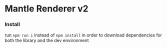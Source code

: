 # Mantle Renderer v2

### Install

run `npm run i` instead of `npm install` in order to download dependencies for both the library and the dev environment